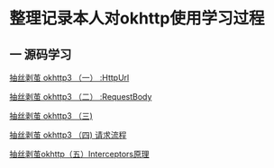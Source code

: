 # 整理记录本人对okhttp使用学习过程
## 一 源码学习
[抽丝剥茧 okhttp3 （一） :HttpUrl][1]


  [1]: https://www.jianshu.com/p/be8a204f76a3
  
[抽丝剥茧 okhttp3 （二） :RequestBody][2]

 [2]: https://www.jianshu.com/p/77f71946ef44
 
[抽丝剥茧 okhttp3 （三)][3]

[3]: https://www.jianshu.com/p/cf59397dce1f

[抽丝剥茧 okhttp3 （四) 请求流程][4]

[4]: https://www.jianshu.com/p/62e0b64b8bc6

[抽丝剥茧okhttp（五）Interceptors原理][5]

[5]: https://www.jianshu.com/p/34e08ad65646



